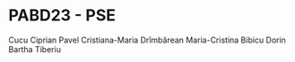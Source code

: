 # PABD23 - PSE
Cucu Ciprian
Pavel Cristiana-Maria
Drîmbărean Maria-Cristina
Bibicu Dorin
Bartha Tiberiu

